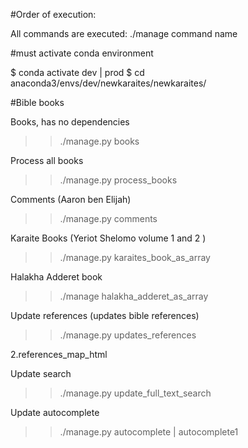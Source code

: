 #Order of execution:

All commands are executed: ./manage command name

#must activate conda environment

$ conda activate dev | prod
$ cd anaconda3/envs/dev/newkaraites/newkaraites/

#Bible books

Books, has no dependencies


>> ./manage.py books

Process all books

>>./manage.py process_books
  
Comments (Aaron ben Elijah)

>> ./manage.py comments

Karaite Books (Yeriot Shelomo volume 1 and 2 )

>> ./manage.py karaites_book_as_array

Halakha Adderet book

>> ./manage halakha_adderet_as_array

Update references (updates bible references)


>> ./manage.py updates_references
 
2.references_map_html

Update search

>> ./manage.py update_full_text_search

Update autocomplete


>>./manage.py autocomplete | autocomplete1
>


